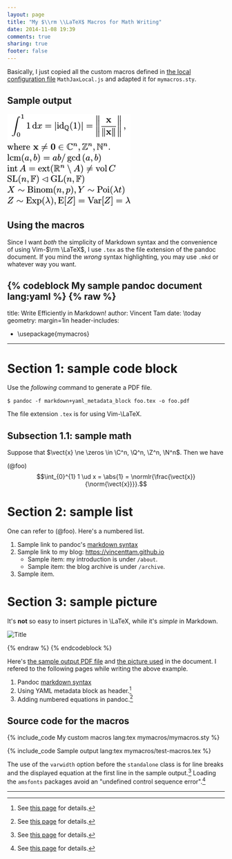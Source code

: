 ```yaml
---
layout: page
title: "My $\\rm \\LaTeX$ Macros for Math Writing"
date: 2014-11-08 19:39
comments: true
sharing: true
footer: false
---
```


Basically, I just copied all the custom macros defined in
[the local configuration file][MathJaxLoc] `MathJaxLocal.js` and
adapted it for `mymacros.sty`.

Sample output
---

![sample](/images/posts/mymacros/sample.png)

Using the macros
---

Since I want *both* the simplicity of Markdown syntax and the
convenience of using Vim-$\rm \LaTeX$, I use `.tex` as the file
extension of the pandoc document.  If you mind the *wrong* syntax
highlighting, you may use `.mkd` or whatever way you want.

{% codeblock My sample pandoc document lang:yaml %}
{% raw %}
---
title: Write Efficiently in Markdown!
author: Vincent Tam
date: \today
geometry: margin=1in
header-includes:
- \usepackage{mymacros}
---

# Section 1: sample code block

Use the *following* command to generate a PDF file.

    $ pandoc -f markdown+yaml_metadata_block foo.tex -o foo.pdf

The file extension `.tex` is for using Vim-\LaTeX.

## Subsection 1.1: sample math

Suppose that $\vect{x} \ne \zeros \in \C^n, \Q^n, \Z^n, \N^n$.  Then
we have

(@foo) $$\int_{0}^{1} 1 \ud x = \abs{1} =
\normlr{\frac{\vect{x}}{\norm{\vect{x}}}}.$$

# Section 2: sample list

One can refer to (@foo).  Here's a numbered list.

1. Sample link to pandoc's [markdown syntax][pandoc_markdown]
2. Sample link to my blog: <https://vincenttam.github.io>
    - Sample item: my introduction is under `/about`.
    - Sample item: the blog archive is under `/archive`.
3. Sample item.

# Section 3: sample picture

It's **not** so easy to insert pictures in \LaTeX, while it's *simple* in
Markdown.

![Title](fig1.png)

[pandoc_markdown]: http://johnmacfarlane.net/pandoc/demo/example9/pandocs-markdown.html
{% endraw %}
{% endcodeblock %}

Here's [the sample output PDF file][output_pdf] and
[the picture used][output_png] in the document.  I refered to the
following pages while writing the above example.

1. Pandoc [markdown syntax][pandoc_markdown]
2. Using YAML metadata block as header.[^yaml_metadata_block]
3. Adding numbered equations in pandoc.[^pandoc_num_eq]

Source code for the macros
---

{% include_code My custom macros lang:tex mymacros/mymacros.sty %}

{% include_code Sample output lang:tex mymacros/test-macros.tex %}

The use of the `varwidth` option before the `standalone` class is for
line breaks and the displayed equation at the first line in the sample
output.[^varwidth]  Loading the `amsfonts` packages avoid an
"undefined control sequence error".[^amsfonts]

---
[^varwidth]: See [this page][texse82736] for details.
[^amsfonts]: See [this page][texse38771] for details.
[^yaml_metadata_block]: See [this page][texse139139] for details.
[^yaml_metadata_block]: See [this page][texse139139] for details.
[^pandoc_num_eq]: See [this page][texse111868] for details.

[MathJaxLoc]: /javascripts/MathJaxLocal.js
[output_pdf]: /downloads/foo.pdf
[output_png]: /images/posts/mymacros/fig1.png
[pandoc_markdown]: http://johnmacfarlane.net/pandoc/demo/example9/pandocs-markdown.html
[texse82736]: http://tex.stackexchange.com/a/82736 "\documentclass[convert]{standalone} ignores linebreak"
[texse38771]: http://tex.stackexchange.com/a/38771 "\mathbb{Z} yields undefined control sequence error"
[texse139139]: http://tex.stackexchange.com/q/139139 "Adding headers and footers using Pandoc"
[texse111868]: http://tex.stackexchange.com/q/111868 "Pandoc: How can I get numbered LaTeX equations to show up in both PDF and HTML output"
